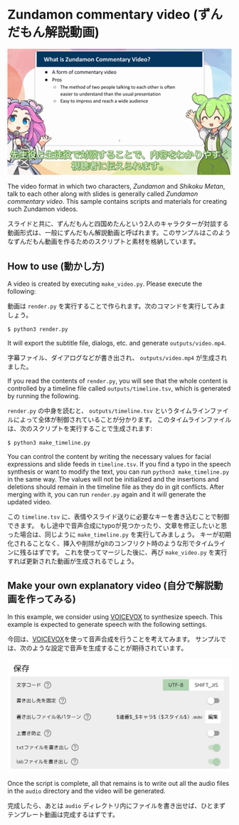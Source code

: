 # Zundamon commentary video (ずんだもん解説動画)

![title](images/example.jpg)

The video format in which two characters, *Zundamon* and *Shikoku Metan*, talk to each other along with slides is generally called *Zundamon commentary video*. This sample contains scripts and materials for creating such Zundamon videos.

スライドと共に、ずんだもんと四国めたんという2人のキャラクターが対談する動画形式は、一般にずんだもん解説動画と呼ばれます。このサンプルはこのようなずんだもん動画を作るためのスクリプトと素材を格納しています。

## How to use (動かし方)

A video is created by executing `make_video.py`. Please execute the following:

動画は `render.py` を実行することで作られます。次のコマンドを実行してみましょう。

```bash
$ python3 render.py
```

It will export the subtitle file, dialogs, etc. and generate `outputs/video.mp4`.

字幕ファイル、ダイアログなどが書き出され、 `outputs/video.mp4` が生成されました。

If you read the contents of `render.py`, you will see that the whole content is controlled by a timeline file called ``outputs/timeline.tsv``, which is generated by running the following.

`render.py` の中身を読むと、 ``outputs/timeline.tsv`` というタイムラインファイルによって全体が制御されていることが分かります。
このタイムラインファイルは、次のスクリプトを実行することで生成されます:

```bash
$ python3 make_timeline.py
```

You can control the content by writing the necessary values for facial expressions and slide feeds in `timeline.tsv`.
If you find a typo in the speech synthesis or want to modify the text, you can run `python3 make_timeline.py` in the same way.
The values will not be initialized and the insertions and deletions should remain in the timeline file as they do in git conflicts.
After merging with it, you can run `render.py` again and it will generate the updated video.

この `timeline.tsv` に、表情やスライド送りに必要なキーを書き込むことで制御できます。
もし途中で音声合成にtypoが見つかったり、文章を修正したいと思った場合は、同じように `make_timeline.py` を実行してみましょう。
キーが初期化されることなく、挿入や削除がgitのコンフリクト時のような形でタイムラインに残るはずです。
これを使ってマージした後に、再び `make_video.py` を実行すれば更新された動画が生成されるでしょう。

## Make your own explanatory video (自分で解説動画を作ってみる)

In this example, we consider using [VOICEVOX](https://voicevox.hiroshiba.jp/) to synthesize speech.
This example is expected to generate speech with the following settings.

今回は、[VOICEVOX](https://voicevox.hiroshiba.jp/)を使って音声合成を行うことを考えてみます。
サンプルでは、次のような設定で音声を生成することが期待されています。

![title](images/settings.jpg)

Once the script is complete, all that remains is to write out all the audio files in the `audio` directory and the video will be generated.

完成したら、あとは `audio` ディレクトリ内にファイルを書き出せば、ひとまずテンプレート動画は完成するはずです。
